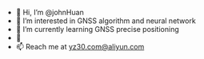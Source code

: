 - 👋 Hi, I’m @johnHuan
- 👀 I’m interested in GNSS algorithm and neural network
- 🌱 I’m currently learning GNSS precise positioning
- 💞️ 
- 📫 Reach me at yz30.com@aliyun.com

<!---
johnHuan/johnHuan is a ✨ special ✨ repository because its `README.md` (this file) appears on your GitHub profile.
You can click the Preview link to take a look at your changes.
--->
